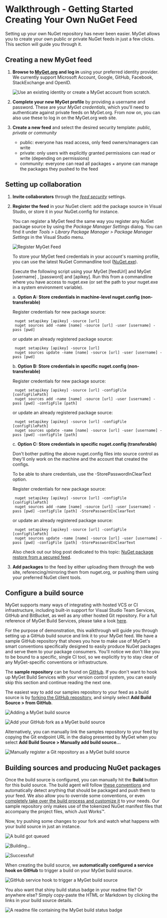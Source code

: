 ﻿# Walkthrough - Getting Started Creating Your Own NuGet Feed

Setting up your own NuGet repository has never been easier. MyGet allows you to create your own public or private NuGet feeds in just a few clicks. This section will guide you through it.

## Creating a new MyGet feed

1. **Browse to [MyGet.org][1] and log in** using your preferred identity provider. We currently support Microsoft Account, Google, GitHub, Facebook, StackExchange and OpenID.

	![Use an existing identity or create a MyGet account from scratch.](Images/authenticate.png)

2. **Complete your new MyGet profile** by providing a username and password. These are your *MyGet credentials*, which you'll need to authenticate against private feeds on MyGet.org. From now on, you can also use these to log in on the MyGet.org web site.

3. **Create a new feed** and select the desired security template: *public, private or community*

	* public: everyone has read access, only feed owners/managers can write
	* private: only users with explicitly granted permissions can read or write (depending on permissions)
	* community: everyone can read all packages + anyone can manage the packages they pushed to the feed

## Setting up collaboration

1. **Invite collaborators** through the *[feed security][2]* settings.

2. **Register the feed** in your NuGet client: add the package source in Visual Studio, or store it in your NuGet.config for instance.

	You can register a MyGet feed the same way you register any NuGet package source by using the _Package Manager Settings_ dialog.
	You can find it under _Tools > Library Package Manager > Package Manager Settings_ in the Visual Studio menu.

	![Register MyGet Feed](Images/faq_register_myget_feed.png)

	To store your MyGet feed credentials in your account's roaming profile, you can use the latest NuGet Commandline tool (<a href="https://dist.nuget.org/win-x86-commandline/latest/nuget.exe" title="Click here to download the latest NuGet commandline tool">NuGet.exe</a>).

	Execute the following script using your MyGet [feedUrl] and MyGet [username] , [password] and [apikey].
	Run this from a commandline where you have access to nuget.exe (or set the path to your nuget.exe in a system environment variable).

	a. **Option A: Store credentials in machine-level nuget.config (non-transferable)**

	Register credentials for new package source:

		nuget setapikey [apikey] -source [url]
		nuget sources add -name [name] -source [url] -user [username] -pass [pwd]

	or update an already registered package source:

		nuget setapikey [apikey] -source [url]
		nuget sources update -name [name] -source [url] -user [username] -pass [pwd]

	b. **Option B: Store credentials in specific nuget.config (non-transferable)**

	Register credentials for new package source:

		nuget setapikey [apikey] -source [url] -configFile [configFilePath]
		nuget sources add -name [name] -source [url] -user [username] -pass [pwd] -configFile [path]

	or update an already registered package source:
	
		nuget setapikey [apikey] -source [url] -configFile [configFilePath]
		nuget sources update -name [name] -source [url] -user [username] -pass [pwd] -configFile [path]

	c. **Option C: Store credentials in specific nuget.config (transferable)**

	Don't bother putting the above nuget.config files into source control as they'll only work on the machine and the account that created the configs.

	To be able to share credentials, use the -StorePasswordInClearText option.
	
	Register credentials for new package source:

		nuget setapikey [apikey] -source [url] -configFile [configFilePath]
		nuget sources add -name [name] -source [url] -user [username] -pass [pwd] -configFile [path] -StorePasswordInClearText

	or update an already registered package source:
	
		nuget setapikey [apikey] -source [url] -configFile [configFilePath]
		nuget sources update -name [name] -source [url] -user [username] -pass [pwd] -configFile [path] -StorePasswordInClearText

	Also check out our blog post dedicated to this topic: <a href="http://blog.myget.org/post/2012/12/12/NuGet-package-restore-from-a-secured-feed.aspx" target="_blank">NuGet package restore from a secured feed</a>.

3. **Add packages** to the feed by either uploading them through the web site, referencing/mirroring them from nuget.org, or pushing them using your preferred NuGet client tools.

## Configure a build source

MyGet supports many ways of integrating with hosted VCS or CI infrastructure, including built-in support for Visual Studio Team Services, GitHub and BitBucket, as well as any other hosted Git repository. For a full reference of MyGet Build Services, please take a look [here][3].

For the purpose of demonstration, this walkthrough will guide you through setting up a GitHub build source and link it to your MyGet feed. We have a sample GitHub repository that shows you how to make use of MyGet's smart conventions specifically designed to easily produce NuGet packages and serve them to your package consumers.
You'll notice we don't like you to be bound to a specific, single CI tool, so we explicitly try to stay clear of any MyGet-specific conventions or infrastructure.

The **sample repository** can be found on [GitHub][4].
If you don't want to hook up MyGet Build Services with your version control system, you can easily skip this section and continue reading the next one.

The easiest way to add our samples repository to your feed as a build source is by [forking the GitHub repository][5], and simply select **Add Build Source > from GitHub**.

![Adding a MyGet build source](Images/build-svc-add.png)

![Add your GitHub fork as a MyGet build source](Images/build-svc-addFromGitHub.png)

Alternatively, you can manually link the samples repository to your feed by copying the Git endpoint URL in the dialog presented by MyGet when you select **Add Build Source > Manually add build source...**

![Manually register a Git repository as a MyGet build source](Images/build-svc-addManually.png)

## Building sources and producing NuGet packages

Once the build source is configured, you can manually hit the **Build** button for this build source. The build agent will follow [these conventions][6] and automatically detect anything that should be packaged and push them to your feed. We also allow you to override some conventions, or even [completely take over the build process and customize it][7] to your needs.
Our sample repository only makes use of the tokenized NuGet manifest files that accompany the project files, which Just Works&trade;.

Now, try pushing some changes to your fork and watch what happens with your build source in just an instance. 

![A build got queued](Images/build-queued.png)

![Building...](Images/build-building.png)

![Successful!](Images/build-success.png)

When creating the build source, we **automatically configured a service hook on GitHub** to trigger a build on your MyGet build source.

![GitHub service hook to trigger a MyGet build source](Images/mygetdocs-github-deployhook.png)

You also want that shiny build status badge in your readme file? Or anywhere else? Simply copy-paste the HTML or Markdown by clicking the links in your build source details.

![A readme file containing the MyGet build status badge](Images/build-badge.png)

[1]: http://www.myget.org
[2]: http://docs.myget.org/docs/reference/security#Inviting_other_users_to_your_feed
[3]: http://docs.myget.org/docs/reference/build-services
[4]: https://github.com/myget/MyGetDocs-Samples
[5]: https://github.com/myget/MyGetDocs-Samples/fork
[6]: http://docs.myget.org/docs/reference/build-services#The_Build_Process
[7]: http://docs.myget.org/docs/reference/custom-build-scripts
